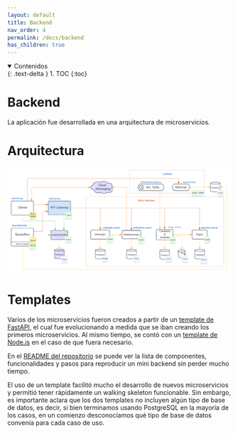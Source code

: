 ```yaml
---
layout: default
title: Backend
nav_order: 4
permalink: /docs/backend
has_children: true
---
```


[//]: # "Indice dentro de la pagina, se puede usar los headers #, ##, ###, listas, etc."

<details open markdown="block">
  <summary>
	Contenidos
  </summary>
  {: .text-delta }
1. TOC
{:toc}
</details>

# Backend

La aplicación fue desarrollada en una arquitectura de microservicios.

# Arquitectura

![Arquitectura](../../img/back/arquitectura.png)

# Templates

Varios de los microservicios fueron creados a partir de un [template de FastAPI](https://github.com/taller2-grupo5-rostov-1c2022/fastapi-template), el cual fue evolucionando a medida que se iban
creando los primeros microservicios. Al mismo tiempo, se contó con un [template de Node.js](https://github.com/taller2-grupo5-rostov-1c2022/NodeServer) en el caso de que fuera necesario.

En el [README del repositorio](https://github.com/taller2-grupo5-rostov-1c2022/fastapi-template#readme) se puede ver la lista de componentes, funcionalidades y pasos
para reproducir un mini backend sin perder mucho tiempo.

El uso de un template facilitó mucho el desarrollo de nuevos microservicios y permitió tener rápidamente un walking skeleton funcionable. Sin embargo,
es importante aclara que los dos templates no incluyen algún tipo de base de datos, es decir, si bien terminamos usando PostgreSQL en la mayoría de los
casos, en un comienzo desconocíamos qué tipo de base de datos convenía para cada caso de uso.
